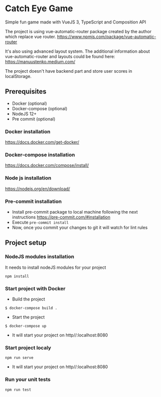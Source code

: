 # Catch Eye Game

Simple fun game made with VueJS 3, TypeScript and Composition API

The project is using vue-automatic-router package created by the author which replace vue router.
https://www.npmjs.com/package/vue-automatic-router

It's also using advanced layout system.
The additional information about vue-automatic-router and layouts could be found here:
https://manuustenko.medium.com/

The project doesn't have backend part and store user scores in localStorage.

## Prerequisites

- Docker (optional)
- Docker-compose (optional)
- NodeJS 12+
- Pre commit (optional)

### Docker installation

https://docs.docker.com/get-docker/

### Docker-compose installation

https://docs.docker.com/compose/install/

### Node js installation

https://nodejs.org/en/download/

### Pre-commit installation

- Install pre-commit package to local machine following the next instructions https://pre-commit.com/#installation
- Execute `pre-commit install`
- Now, once you commit your changes to git it will watch for lint rules

## Project setup

### NodeJS modules installation

It needs to install nodeJS modules for your project

```
npm install
```

### Start project with Docker

- Build the project

`$ docker-compose build .`

- Start the project

`$ docker-compose up`

- It will start your project on http//:localhost:8080

### Start project localy

```
npm run serve
```

- It will start your project on http//:localhost:8080

### Run your unit tests

```
npm run test
```
